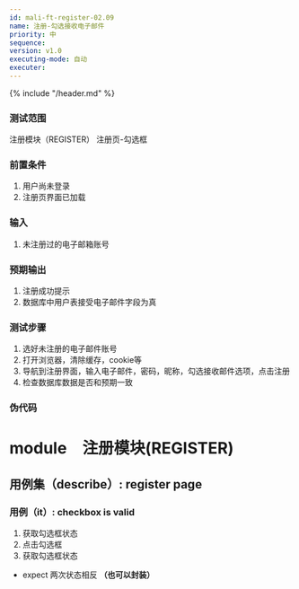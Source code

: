 ```yaml
---
id: mali-ft-register-02.09
name: 注册-勾选接收电子邮件
priority: 中
sequence: 
version: v1.0
executing-mode: 自动
executer: 
---
```


{% include "/header.md" %}

### 测试范围
  注册模块（REGISTER） 注册页-勾选框

### 前置条件
1. 用户尚未登录
2. 注册页界面已加载


### 输入
1. 未注册过的电子邮箱账号

### 预期输出
1. 注册成功提示
2. 数据库中用户表接受电子邮件字段为真

### 测试步骤
1. 选好未注册的电子邮件账号
2. 打开浏览器，清除缓存，cookie等
3. 导航到注册界面，输入电子邮件，密码，昵称，勾选接收邮件选项，点击注册
4. 检查数据库数据是否和预期一致


### 伪代码

# module　注册模块(REGISTER)

## 用例集（describe）: register page

### 用例（it）: checkbox is valid
1. 获取勾选框状态
2. 点击勾选框
3. 获取勾选框状态
* expect 两次状态相反
**（也可以封装）** 